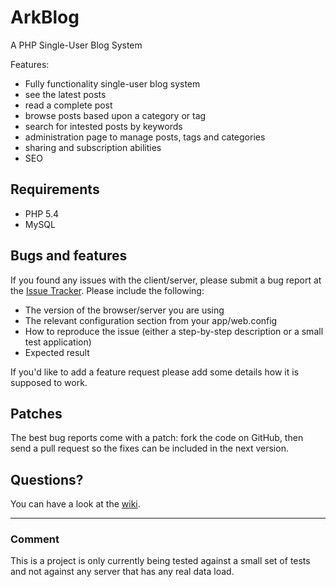 # ArkBlog
A PHP Single-User Blog System

Features:
- Fully functionality single-user blog system
- see the latest posts
- read a complete post
- browse posts based upon a category or tag
- search for intested posts by keywords
- administration page to manage posts, tags and categories
- sharing and subscription abilities
- SEO

## Requirements
- PHP 5.4
- MySQL

## Bugs and features
If you found any issues with the client/server, please submit a bug report at the [Issue Tracker](https://github.com/imaple7/ArkBlog/issues). Please include the following:
- The version of the browser/server you are using
- The relevant configuration section from your app/web.config
- How to reproduce the issue (either a step-by-step description or a small test application)
- Expected result

If you'd like to add a feature request please add some details how it is supposed to work.

## Patches
The best bug reports come with a patch: fork the code on GitHub, then send a pull request so the fixes can be included in the next version.

## Questions?
You can have a look at the [wiki](https://github.com/imaple7/ArkBlog/wiki).

----------
### Comment
This is a project is only currently being tested against a small set of tests and not against any server that has any real data load. 
